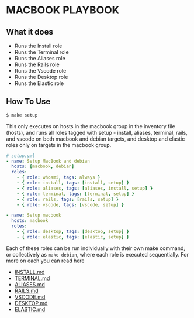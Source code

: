 # MACBOOK PLAYBOOK

## What it does

* Runs the Install role
* Runs the Terminal role
* Runs the Aliases role
* Runs the Rails role
* Runs the Vscode role
* Runs the Desktop role
* Runs the Elastic role



## How To Use

```bash
$ make setup
```

This only executes on hosts in the macbook group in the inventory file (hosts), and runs all roles tagged with setup - install, aliases, terminal, rails, and vscode on both macbook and debian targets, and desktop and elastic roles only on targets in the macbook group.

```yml
# setup.yml
- name: Setup MacBook and debian
  hosts: [macbook, debian]
  roles:
    - { role: whoami, tags: always }
    - { role: install, tags: [install, setup] }
    - { role: aliases, tags: [aliases, install, setup] }
    - { role: terminal, tags: [terminal, setup] }
    - { role: rails, tags: [rails, setup] }
    - { role: vscode, tags: [vscode, setup] }

- name: Setup macbook
  hosts: macbook
  roles:
    - { role: desktop, tags: [desktop, setup] }
    - { role: elastic, tags: [elastic, setup] }
```

Each of these roles can be run individually with their own make command, or collectively as `make debian`, where each role is executed sequentially. For more on each you can read here

* [INSTALL.md](INSTALL.md)
* [TERMINAL.md](TERMINAL.md)
* [ALIASES.md](ALIASES.md)
* [RAILS.md](RAILS.md)
* [VSCODE.md](VSCODE.md)
* [DESKTOP.md](DESKTOP.md)
* [ELASTIC.md](ELASTIC.md)
